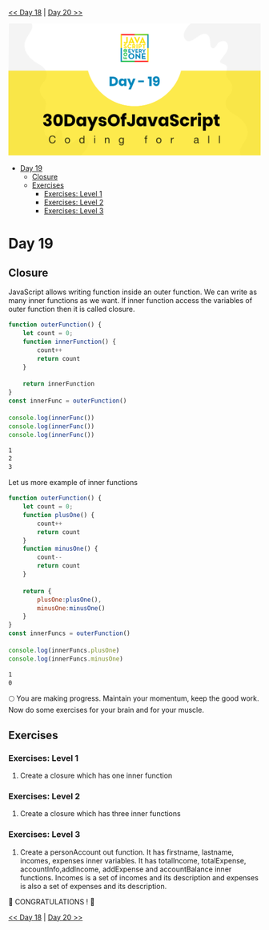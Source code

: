 

[<< Day 18](../18_Day_Promises/18_day_promises.md) | [Day 20 >>](../20_Day_Writing_clean_codes/20_day_writing_clean_codes.md)

![Thirty Days Of JavaScript](../images/banners/day_1_19.png)
- [Day 19](#day-19)
	- [Closure](#closure)
	- [Exercises](#exercises)
		- [Exercises: Level 1](#exercises-level-1)
		- [Exercises: Level 2](#exercises-level-2)
		- [Exercises: Level 3](#exercises-level-3)

# Day 19

## Closure

JavaScript allows writing function inside an outer function. We can write as many inner functions as we want. If inner function access the variables of outer function then it is called closure.

```js
function outerFunction() {
    let count = 0;
    function innerFunction() {
        count++
        return count
    }

    return innerFunction
}
const innerFunc = outerFunction()

console.log(innerFunc())
console.log(innerFunc())
console.log(innerFunc())
```

```sh
1
2
3
```

Let us more example of inner functions

```js
function outerFunction() {
    let count = 0;
    function plusOne() {
        count++
        return count
    }
    function minusOne() {
        count--
        return count
    }

    return {
        plusOne:plusOne(),
        minusOne:minusOne()
    }
}
const innerFuncs = outerFunction()

console.log(innerFuncs.plusOne)
console.log(innerFuncs.minusOne)
```

```sh
1
0
```

🌕 You are making progress. Maintain your momentum,  keep the good work.  Now do some exercises for your brain and for your muscle.

## Exercises

### Exercises: Level 1

1. Create a closure which has one inner function

### Exercises: Level 2

1. Create a closure which has three inner functions

### Exercises: Level 3

1. Create a personAccount out function. It has firstname, lastname, incomes, expenses  inner variables. It has totalIncome, totalExpense, accountInfo,addIncome, addExpense and accountBalance inner functions. Incomes is a set of incomes and its description and expenses is also a set of expenses and its description.

🎉 CONGRATULATIONS ! 🎉

[<< Day 18](../18_Day_Promises/18_day_promises.md) | [Day 20 >>](../20_Day_Writing_clean_codes/20_day_writing_clean_codes.md)
